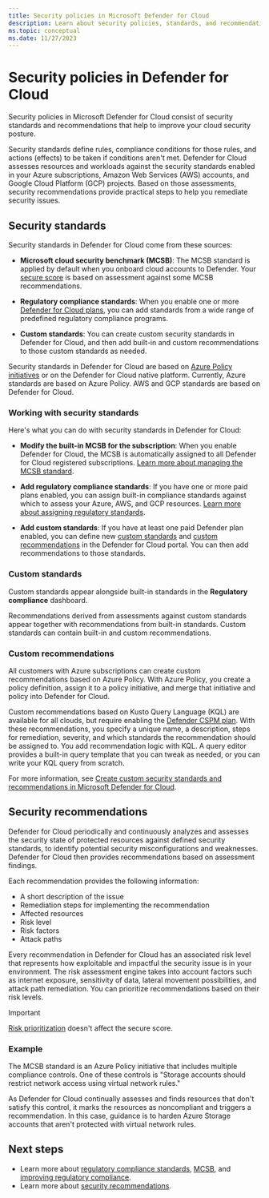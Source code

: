 ```yaml
---
title: Security policies in Microsoft Defender for Cloud 
description: Learn about security policies, standards, and recommendations in Microsoft Defender for Cloud.
ms.topic: conceptual
ms.date: 11/27/2023
---
```


# Security policies in Defender for Cloud

Security policies in Microsoft Defender for Cloud consist of security standards and recommendations that help to improve your cloud security posture.

Security standards define rules, compliance conditions for those rules, and actions (effects) to be taken if conditions aren't met. Defender for Cloud assesses resources and workloads against the security standards enabled in your Azure subscriptions, Amazon Web Services (AWS) accounts, and Google Cloud Platform (GCP) projects. Based on those assessments, security recommendations provide practical steps to help you remediate security issues.

## Security standards

Security standards in Defender for Cloud come from these sources:

- **Microsoft cloud security benchmark (MCSB)**: The MCSB standard is applied by default when you onboard cloud accounts to Defender. Your [secure score](secure-score-security-controls.md) is based on assessment against some MCSB recommendations.

- **Regulatory compliance standards**: When you enable one or more [Defender for Cloud plans](defender-for-cloud-introduction.md), you can add standards from a wide range of predefined regulatory compliance programs.

- **Custom standards**: You can create custom security standards in Defender for Cloud, and then add built-in and custom recommendations to those custom standards as needed.

Security standards in Defender for Cloud are based on [Azure Policy](../governance/policy/overview.md) [initiatives](../governance/policy/concepts/initiative-definition-structure.md) or on the Defender for Cloud native platform. Currently, Azure standards are based on Azure Policy. AWS and GCP standards are based on Defender for Cloud.

### Working with security standards

Here's what you can do with security standards in Defender for Cloud:

- **Modify the built-in MCSB for the subscription**: When you enable Defender for Cloud, the MCSB is automatically assigned to all Defender for Cloud registered subscriptions. [Learn more about managing the MCSB standard](manage-mcsb.md).

- **Add regulatory compliance standards**: If you have one or more paid plans enabled, you can assign built-in compliance standards against which to assess your Azure, AWS, and GCP resources. [Learn more about assigning regulatory standards](update-regulatory-compliance-packages.yml).

- **Add custom standards**: If you have at least one paid Defender plan enabled, you can define new [custom standards](custom-security-policies.md) and [custom recommendations](create-custom-recommendations.md) in the Defender for Cloud portal. You can then add recommendations to those standards.

### Custom standards

Custom standards appear alongside built-in standards in the **Regulatory compliance** dashboard.

Recommendations derived from assessments against custom standards appear together with recommendations from built-in standards. Custom standards can contain built-in and custom recommendations.

### Custom recommendations

All customers with Azure subscriptions can create custom recommendations based on Azure Policy. With Azure Policy, you create a policy definition, assign it to a policy initiative, and merge that initiative and policy into Defender for Cloud.

Custom recommendations based on Kusto Query Language (KQL) are available for all clouds, but require enabling the [Defender CSPM plan](concept-cloud-security-posture-management.md). With these recommendations, you specify a unique name, a description, steps for remediation, severity, and which standards the recommendation should be assigned to. You add recommendation logic with KQL. A query editor provides a built-in query template that you can tweak as needed, or you can write your KQL query from scratch.

For more information, see [Create custom security standards and recommendations in Microsoft Defender for Cloud](create-custom-recommendations.md).

## Security recommendations

Defender for Cloud periodically and continuously analyzes and assesses the security state of protected resources against  defined security standards, to identify potential security misconfigurations and weaknesses. Defender for Cloud then provides recommendations based on assessment findings.

Each recommendation provides the following information:

- A short description of the issue
- Remediation steps for implementing the recommendation
- Affected resources
- Risk level
- Risk factors
- Attack paths

Every recommendation in Defender for Cloud has an associated risk level that represents how exploitable and impactful the security issue is in your environment. The risk assessment engine takes into account factors such as internet exposure, sensitivity of data, lateral movement possibilities, and attack path remediation. You can prioritize recommendations based on their risk levels.

> [!IMPORTANT]
> [Risk prioritization](risk-prioritization.md) doesn't affect the secure score.

### Example

The MCSB standard is an Azure Policy initiative that includes multiple compliance controls. One of these controls is "Storage accounts should restrict network access using virtual network rules."

As Defender for Cloud continually assesses and finds resources that don't satisfy this control, it marks the resources as noncompliant and triggers a recommendation. In this case, guidance is to harden Azure Storage accounts that aren't protected with virtual network rules.


## Next steps

- Learn more about [regulatory compliance standards](concept-regulatory-compliance-standards.md), [MCSB](concept-regulatory-compliance.md), and [improving regulatory compliance](regulatory-compliance-dashboard.md).
- Learn more about [security recommendations](review-security-recommendations.md).
